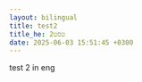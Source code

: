 ```yaml
---
layout: bilingual
title: test2
title_he: טסט2
date: 2025-06-03 15:51:45 +0300
---
```


test 2 in eng
